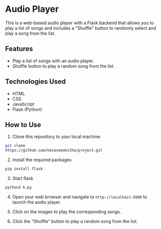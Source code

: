 # Audio Player

This is a web-based audio player with a Flask backend that allows you to play a list of songs and includes a "Shuffle" button to randomly select and play a song from the list.

## Features

- Play a list of songs with an audio player.
- Shuffle button to play a random song from the list.

## Technologies Used

- HTML
- CSS
- JavaScript
- Flask (Python)

## How to Use

1. Clone this repository to your local machine:

```bash
git clone
https://github.com/kesavamahitha/project.git
```
2. Install the required packages
```bash
pip install flask
```
3. Start flask
```bash
python3 k.py
````
4. Open your web browser and navigate to `http://localhost:5000` to launch the audio player.

5. Click on the images to play the corresponding songs.

6. Click the "Shuffle" button to play a random song from the list.
   
